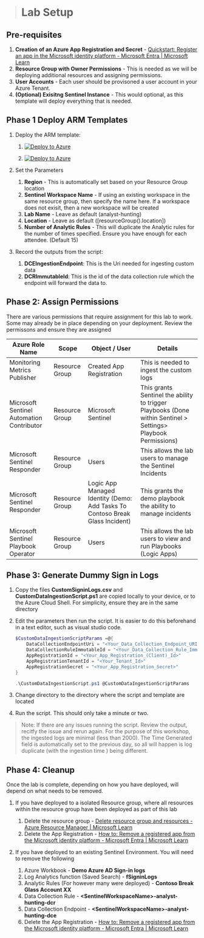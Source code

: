 > # Lab Setup

## Pre-requisites

1. **Creation of an Azure App Registration and Secret** - [Quickstart: Register an app in the Microsoft identity platform - Microsoft Entra | Microsoft Learn](https://learn.microsoft.com/en-us/azure/active-directory/develop/quickstart-register-app)
2. **Resource Group with Owner Permissions** - This is needed as we will be deploying additional resources and assigning permissions.
3. **User Accounts** - Each user should be provisoned a user account in your Azure Tenant. 
4. **(Optional) Exisitng Sentinel Instance** - This would optional, as this template will deploy everything that is needed.

## **Phase 1 Deploy ARM Templates**

1. Deploy the ARM template:
   1. [![Deploy to Azure](https://aka.ms/deploytoazurebutton)](https://portal.azure.com/#create/Microsoft.Template/uri/https%3A%2F%2Fraw.githubusercontent.com%2FTheAlistairRoss%2FMicrosoftSentinel%2Fmain%2FLabs%2FAnalysts%2520Introduction%2520Workshop%2FBuild%2Fazuredeploy.json)
   
    2.  [![Deploy to Azure](https://aka.ms/deploytoazurebutton)](https://portal.azure.com/#create/Microsoft.Template/uri/https%3A%2F%2Fraw.githubusercontent.com%2FTheAlistairRoss%2FMicrosoftSentinel%2FAnalystWorkshopUpdate%2FLabs%2FAnalysts%2520Introduction%2520Workshop%2FBuild%2Fazuredeploy.json/createUIDefinitionUri/https%3A%2F%2Fraw.githubusercontent.com%2FTheAlistairRoss%2FMicrosoftSentinel%2FAnalystWorkshopUpdate%2FLabs%2FAnalysts%2520Introduction%2520Workshop%2FBuild%2FcreateUiDefinition.json)
   
1. Set the Parameters
   1. **Region** - This is automatically set based on your Resource Group location
   2. **Sentinel Workspace Name** - If using an existing workspace in the same resource group, then specify the name here. If a workspace does not exisit, then a new workspace will be created
   3. **Lab Name** - Leave as default (analyst-hunting)
   4. **Location** - Leave as default ([resourceGroup().location])
   5. **Number of Analytic Rules** - This will duplicate the Analytic rules for the number of times specified. Ensure you have enough for each attendee. (Default 15)
1. Record the outputs from the script:
   1. **DCEIngestionEndpoint**: This is the Uri needed for ingesting custom data
   2. **DCRImmutableId**: This is the id of the data collection rule which the endpoint will forward the data to.

## Phase 2: Assign Permissions

There are various permissions that require assignment for this lab to work. Some may already be in place depending on your deployment. Review the permissons and ensure they are assigned

| Azure Role Name                           | Scope          | Object / User                                                                | Details                                                                                                       |
| ----------------------------------------- | -------------- | ---------------------------------------------------------------------------- | ------------------------------------------------------------------------------------------------------------- |
| Monitoring Metrics Publisher              | Resource Group | Created App Registration                                                     | This is needed to ingest the custom logs                                                                      |
| Microsoft Sentinel Automation Contributor | Resource Group | Microsoft Sentinel                                                           | This grants Sentinel the ability to trigger Playbooks (Done within Sentinel > Settings> Playbook Permissions) |
| Microsoft Sentinel Responder              | Resource Group | Users                                                                        | This allows the lab users to manage the Sentinel Incidents                                                    |
| Microsoft Sentinel Responder              | Resource Group | Logic App Managed Identity (Demo: Add Tasks To Contoso Break Glass Incident) | This grants the demo playbook the ability to manage incidents                                                 |
| Microsoft Sentinel Playbook Operator      | Resource Group | Users                                                                        | This allows the lab users to view and run Playbooks (Logic Apps)                                              |

## Phase 3: Generate Dummy Sign in Logs

1. Copy the files **CustomSigninLogs.csv** and **CustomDataIngestionScript.ps1** are copied locally to your device, or to the Azure Cloud Shell. For simplicity, ensure they are in the same directory
2. Edit the parameters then run the script. It is easier to do this beforehand in a text editor, such as visual studio code.

   ```powershell
   $CustomDataIngestionScriptParams =@{
       DataCollectionEndpointUri = "<Your_Data_Collection_Endpoint_URI>"
       DataCollectionRuleImmutableId = "<Your_Data_Collection_Rule_Immutable_Id>"
       AppRegistrationId = "<Your_App_Registration_(Client)_Id>"
       AppRegistrationTenantId = "<Your_Tenant_Id>"
       AppRegistrationSecret = "<Your_App_Registration_Secret>"
   }

   .\CustomDataIngestionScript.ps1 @CustomDataIngestionScriptParams

   ```
3. Change directory to the directory where the script and template are located
4. Run the script. This should only take a minute or two.

> Note: If there are any issues running the script. Review the output, recitfy the issue and rerun again. For the purpose of this workshop, the ingested logs are minimal (less than 2000). The Time Generated field is automatically set to the previous day, so all will happen is log duplicate (with the ingestion time ) being different.

## Phase 4: Cleanup

Once the lab is complete, depending on how you have deployed, will depend on what needs to be removed.

1. If you have deployed to a isolated Resource group, where all resources within the resource group have been deployed as part of this lab

   1. Delete the resource group - [Delete resource group and resources - Azure Resource Manager | Microsoft Learn](https://learn.microsoft.com/en-us/azure/azure-resource-manager/management/delete-resource-group?tabs=azure-powershell#delete-resource-group)
   2. Delete the App Registration - [How to: Remove a registered app from the Microsoft identity platform - Microsoft Entra | Microsoft Learn](https://learn.microsoft.com/en-us/azure/active-directory/develop/howto-remove-app#remove-an-application-authored-by-you-or-your-organization)
2. If you have deployed to an existing Sentinel Environment. You will need to remove the following

   1. Azure Workbook - **Demo Azure AD Sign-in logs**
   2. Log Analytics function (Saved Search) - **fSigninLogs**
   3. Analytic Rules (For however many were deployed) - **Contoso Break Glass Account XX**
   4. Data Collection Rule -  **&lt;SentinelWorkspaceName&gt;-analyst-hunting-dcr**
   5. Data Collection Endpoint - **&lt;SentinelWorkspaceName&gt;-analyst-hunting-dce**
   6. Delete the App Registration - [How to: Remove a registered app from the Microsoft identity platform - Microsoft Entra | Microsoft Learn](https://learn.microsoft.com/en-us/azure/active-directory/develop/howto-remove-app#remove-an-application-authored-by-you-or-your-organization)
